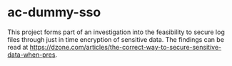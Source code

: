 # ac-dummy-sso
This project forms part of an investigation into the feasibility to secure log files through just in time encryption of sensitive data. The findings can be read at https://dzone.com/articles/the-correct-way-to-secure-sensitive-data-when-pres.
